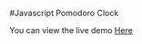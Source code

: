 #Javascript Pomodoro Clock

You can view the live demo <a href="https://jackma1206.github.io/pomodoro-clock/">Here</a>
